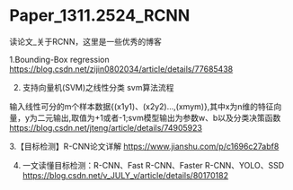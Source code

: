 # Paper_1311.2524_RCNN
读论文_关于RCNN，这里是一些优秀的博客

1.Bounding-Box regression
https://blog.csdn.net/zijin0802034/article/details/77685438

2. 支持向量机(SVM)之线性分类
svm算法流程

输入线性可分的m个样本数据{(x1y1)、(x2y2)…,(xmym)},其中x为n维的特征向量，y为二元输出,取值为+1或者-1;svm模型输出为参数w、b以及分类决策函数
https://blog.csdn.net/jteng/article/details/74905923

3.【目标检测】R-CNN论文详解
https://www.jianshu.com/p/c1696c27abf8

4. 一文读懂目标检测：R-CNN、Fast R-CNN、Faster R-CNN、YOLO、SSD 
https://blog.csdn.net/v_JULY_v/article/details/80170182

